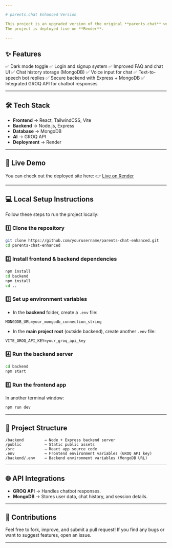 ```yaml
---

# parents.chat Enhanced Version

This project is an upgraded version of the original **parents.chat** website. It includes a React frontend, a Node.js + Express backend, integration with the **GROQ API** for chatbot responses, and **MongoDB** for data storage.
The project is deployed live on **Render**.

---
```


## ✨ Features

✅ Dark mode toggle
✅ Login and signup system
✅ Improved FAQ and chat UI
✅ Chat history storage (MongoDB)
✅ Voice input for chat
✅ Text-to-speech bot replies
✅ Secure backend with Express + MongoDB
✅ Integrated GROQ API for chatbot responses

---

## 🛠 Tech Stack

* **Frontend** → React, TailwindCSS, Vite
* **Backend** → Node.js, Express
* **Database** → MongoDB
* **AI** → GROQ API
* **Deployment** → Render

---

## 🚀 Live Demo

You can check out the deployed site here:
👉 [Live on Render]([YOUR_RENDER_URL_HERE](https://parents-chat-live.onrender.com))

---

## 💻 Local Setup Instructions

Follow these steps to run the project locally:

### 1️⃣ Clone the repository

```bash
git clone https://github.com/yourusername/parents-chat-enhanced.git
cd parents-chat-enhanced
```

### 2️⃣ Install frontend & backend dependencies

```bash
npm install
cd backend
npm install
cd ..
```

### 3️⃣ Set up environment variables

* In the **backend** folder, create a `.env` file:

```
MONGODB_URL=your_mongodb_connection_string
```

* In the **main project root** (outside backend), create another `.env` file:

```
VITE_GROQ_API_KEY=your_groq_api_key
```

### 4️⃣ Run the backend server

```bash
cd backend
npm start
```

### 5️⃣ Run the frontend app

In another terminal window:

```bash
npm run dev
```

---

## 📂 Project Structure

```
/backend         → Node + Express backend server  
/public          → Static public assets  
/src             → React app source code  
.env             → Frontend environment variables (GROQ API key)  
/backend/.env    → Backend environment variables (MongoDB URL)
```

---

## 🌐 API Integrations

* **GROQ API** → Handles chatbot responses.
* **MongoDB** → Stores user data, chat history, and session details.

---

## 🤝 Contributions

Feel free to fork, improve, and submit a pull request!
If you find any bugs or want to suggest features, open an issue.

---


